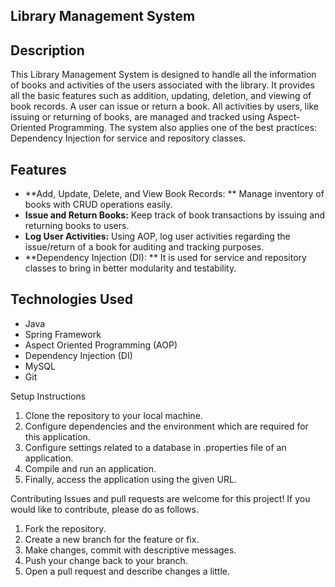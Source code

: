 ## Library Management System

## Description
This Library Management System is designed to handle all the information of books and activities of the users associated with the library. 
It provides all the basic features such as addition, updating, deletion, and viewing of book records. A user can issue or return a book. 
All activities by users, like issuing or returning of books, are managed and tracked using Aspect-Oriented Programming.
The system also applies one of the best practices: Dependency Injection for service and repository classes.

## Features
- **Add, Update, Delete, and View Book Records: ** Manage inventory of books with CRUD operations easily.
- **Issue and Return Books:** Keep track of book transactions by issuing and returning books to users.
- **Log User Activities:** Using AOP, log user activities regarding the issue/return of a book for auditing and tracking purposes.
- **Dependency Injection (DI): ** It is used for service and repository classes to bring in better modularity and testability.

## Technologies Used
- Java
- Spring Framework
- Aspect Oriented Programming (AOP)
- Dependency Injection (DI)
- MySQL
- Git

Setup Instructions
1. Clone the repository to your local machine.
2. Configure dependencies and the environment which are required for this application.
3. Configure settings related to a database in .properties file of an application.
4. Compile and run an application.
5. Finally, access the application using the given URL.

Contributing
Issues and pull requests are welcome for this project! If you would like to contribute, please do as follows.
1. Fork the repository.
2. Create a new branch for the feature or fix.
3. Make changes, commit with descriptive messages.
4. Push your change back to your branch.
5. Open a pull request and describe changes a little.
